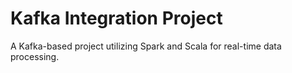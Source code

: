 # Kafka Integration Project
A Kafka-based project utilizing Spark and Scala for real-time data processing.
